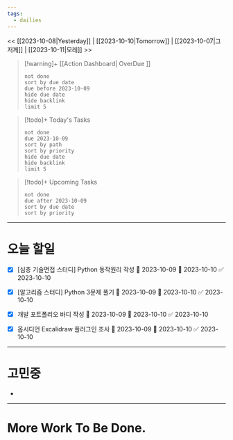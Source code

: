 ```yaml
---
tags:
  - dailies
---
```

<< [[2023-10-08|Yesterday]] | [[2023-10-10|Tomorrow]] | [[2023-10-07|그저께]] | [[2023-10-11|모레]] >>

> [!warning]+ [[Action Dashboard| OverDue ]]
> ```tasks
> not done
> sort by due date
> due before 2023-10-09
> hide due date
> hide backlink
> limit 5
> ```

> [!todo]+ Today's Tasks
> ```tasks
> not done
> due 2023-10-09
> sort by path
> sort by priority
> hide due date
> hide backlink
> limit 5
> ```

> [!todo]+ Upcoming Tasks
> ```tasks  
> not done  
> due after 2023-10-09
> sort by due date
> sort by priority  

---
# 오늘 할일
- [x] [심층 기술면접 스터디] Python 동작원리 작성 🛫 2023-10-09 📅 2023-10-10 ✅ 2023-10-10
- [x] [알고리즘 스터디] Python 3문제 풀기 🛫 2023-10-09 📅 2023-10-10 ✅ 2023-10-10
- [x] 개발 포트폴리오 바디 작성 🛫 2023-10-09 📅 2023-10-10 ✅ 2023-10-10
- [x] 옵시디언 Excalidraw 플러그인 조사 🛫 2023-10-09 📅 2023-10-10 ✅ 2023-10-10


---

# 고민중
- 

---

# More Work To Be Done.

